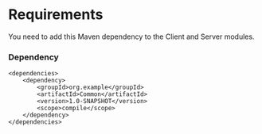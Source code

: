 # Requirements

You need to add this Maven dependency to the Client and Server modules.

### Dependency
    <dependencies>
        <dependency>
            <groupId>org.example</groupId>
            <artifactId>Common</artifactId>
            <version>1.0-SNAPSHOT</version>
            <scope>compile</scope>
        </dependency>
    </dependencies>